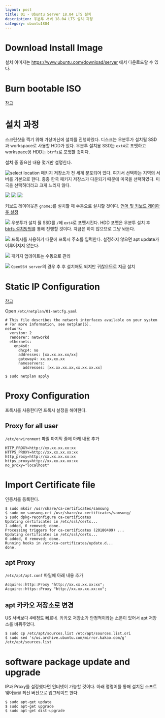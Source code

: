 ```yaml
---
layout: post
title: 01 - Ubuntu Server 18.04 LTS 설치
description: 우분투 서버 18.04 LTS 설치 과정
category: ubuntu1804
---
```



# Download Install Image

설치 이미지는 https://www.ubuntu.com/download/server 에서 다운로드할 수 있다.



# Burn bootable ISO

[참고](https://tutorials.ubuntu.com/tutorial/tutorial-create-a-usb-stick-on-ubuntu#0)


# 설치 과정

스크린샷을 찍기 위해 가상머신에 설치를 진행하였다.
디스크는 우분투가 설치될 SSD과 workspace로 사용할 HDD가 있다. 우분투 설치용 SSD는 `ext4`로 포맷하고 workspace용 HDD는 `btrfs`로 포맷할 것이다.

설치 중 중요한 내용 몇개만 설명한다. 

![select location](/images/posts/install-ubuntu1804/04.png)
패키지 저장소가 전 세계 분포되어 있다. 여기서 선택하는 지역의 서버를 기본으로 한다. 종종 한국 패키지 저장소가 다운되기 때문에 미국을 선택하였다. 미국을 선택하더라고 크게 느리지 않다.


![](/images/posts/install-ubuntu1804/05.png)
![](/images/posts/install-ubuntu1804/06.png)
![](/images/posts/install-ubuntu1804/07.png)

키보드 레이아웃은 `gnome3`를 설치할 때 수동으로 설치할 것이다.
[언어 및 키보드 레이아웃 설정](05-gnome3#language-and-keyboard-layout)

![](/images/posts/install-ubuntu1804/18.png)
우분투가 설치 될 SSD를 `/`에 `ext4`로 포맷시킨다.
HDD 포맷은 우분투 설치 후 [btrfs 설치방법](02-btrfs)를 통해 진행할 것이다.
지금은 하지 않으므로 그냥 놔둔다.

![](/images/posts/install-ubuntu1804/27.png)
프록시를 사용하기 때문에 프록시 주소를 입력한다. 설정하지 않으면 apt update가 이루어지지 않는다.

![](/images/posts/install-ubuntu1804/28.png)
패키지 업데이트는 수동으로 관리

![](/images/posts/install-ubuntu1804/29.png)
`OpenSSH server`의 경우 추 후 설치해도 되지만 귀찮으므로 지금 설치

# Static IP Configuration

[참고](https://linuxconfig.org/how-to-configure-static-ip-address-on-ubuntu-18-04-bionic-beaver-linux)

Open `/etc/netplan/01-netcfg.yaml`

```
# This file describes the network interfaces available on your system
# For more information, see netplan(5).
network:
  version: 2
  renderer: networkd
  ethernets:
    enp4s0:
      dhcp4: no
      addresses: [xx.xx.xx.xx/xx]
      gateway4: xx.xx.xx.xx
      nameservers:
        addresses: [xx.xx.xx.xx,xx.xx.xx.xx]
```

```
$ sudo netplan apply
```


# Proxy Configuration

프록시를 사용한다면 프록시 설정을 해야한다.

## Proxy for all user

`/etc/environment` 파일 마지막 줄에 아래 내용 추가

```
HTTP_PROXY=http://xx.xx.xx.xx:xx
HTTPS_PROXY=http://xx.xx.xx.xx:xx
http_proxy=http://xx.xx.xx.xx:xx
https_proxy=http://xx.xx.xx.xx:xx
no_proxy="localhost"
```

# Import Certificate file

인증서를 등록한다.

```
$ sudo mkdir /usr/share/ca-certificates/samsung
$ sudo mv samsung.crt /usr/share/ca-certificates/samsung/
$ sudo dpkg-reconfigure ca-certificates
Updating certificates in /etc/ssl/certs...
1 added, 0 removed; done.
Processing triggers for ca-certificates (20180409) ...
Updating certificates in /etc/ssl/certs...
0 added, 0 removed; done.
Running hooks in /etc/ca-certificates/update.d...
done.
```

## apt Proxy

`/etc/apt/apt.conf` 파일에 아래 내용 추가

```
Acquire::http::Proxy "http://xx.xx.xx.xx:xx";
Acquire::https::Proxy "http://xx.xx.xx.xx:xx";
```

## apt 카카오 저장소로 변경

US 서버보다 4배정도 빠르네. 카카오 저장소가 안정적이라는 소문이 있어서 apt 저장소를 바꿔주었다.

```
$ sudo cp /etc/apt/sources.list /etc/apt/sources.list.ori
$ sudo sed 's/us.archive.ubuntu.com/mirror.kakao.com/g' /etc/apt/sources.list
```

# software package update and upgrade

IP과 Proxy를 설정했다면 인터넷이 가능할 것이다.
아래 명령어를 통해 설치된 소프트웨어들을 최신 버전으로 업그레이드 한다.

```
$ sudo apt-get update
$ sudo apt-get upgrade
$ sudo apt-get dist-upgrade
```

